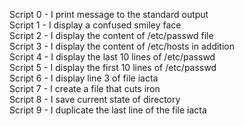 Script 0 - I print message to the standard output    
Script 1 - I display a confused smiley face      
Script 2 - I display the content of /etc/passwd file    
Script 3 - I display the content of /etc/hosts in addition     
Script 4 - I display the last 10 lines of /etc/passwd    
Script 5 - I display the first 10 lines of /etc/passwd      
Script 6 - I display line 3 of file iacta      
Script 7 - I create a file that cuts iron    
Script 8 - I save current state of directory     
Script 9 - I duplicate the last line of the file iacta     

